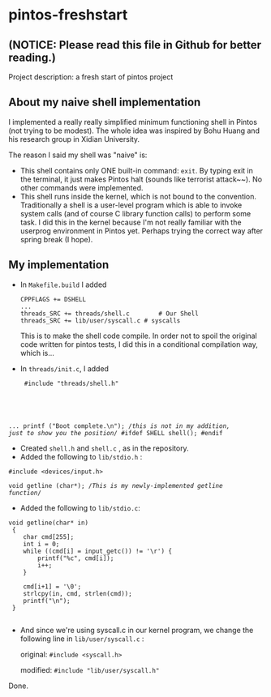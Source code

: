 pintos-freshstart
=================
(NOTICE: Please read this file in Github for better reading.)
----------------------

Project description: a fresh start of pintos project

About my naive shell implementation
-------------
I implemented a really really simplified minimum functioning shell in Pintos (not trying to be modest). The whole idea was inspired by Bohu Huang and his research group in Xidian University. 

The reason I said my shell was "naive" is:
* This shell contains only ONE built-in command: <code>exit</code>. By typing exit in the terminal, it just makes Pintos halt (sounds like terrorist attack~~). No other commands were implemented.
* This shell runs inside the kernel, which is not bound to the convention. Traditionally a shell is a user-level program which is able to invoke system calls (and of course C library function calls) to perform some task. I did this in the kernel because I'm not really familiar with the userprog environment in Pintos yet. Perhaps trying the correct way after spring break (I hope).

My implementation
----------------
* In <code>Makefile.build</code> I added

  <pre><code>CPPFLAGS += DSHELL
  ...
  threads_SRC += threads/shell.c		# Our Shell
  threads_SRC += lib/user/syscall.c	# syscalls
  </code></pre>
  
  This is to make the shell code compile. In order not to spoil the original code written for pintos tests, I did this in a conditional compilation way, which is...

* In <code>threads/init.c</code>, I added
  <pre><code> #include "threads/shell.h"
 ...
 printf ("Boot complete.\n"); /*this is not in my addition, just to show you the position*/
 #ifdef SHELL
   shell();
 #endif 
  </code></pre>

* Created <code>shell.h</code> and <code>shell.c</code> , as in the repository.
* Added the following to <code>lib/stdio.h</code> :

<code>#include \<devices/input.h\> </code>

<code>void getline (char*); /*This is my newly-implemented getline function*/ </code>

* Added the following to <code>lib/stdio.c</code>:
 <pre><code>void getline(char* in)
 {
 	char cmd[255];
 	int i = 0;
 	while ((cmd[i] = input_getc()) != '\r') {
 	    printf("%c", cmd[i]);
 	    i++;
 	}
 	
 	cmd[i+1] = '\0';
 	strlcpy(in, cmd, strlen(cmd));
 	printf("\n");
 }
 </code></pre>

* And since we're using syscall.c in our kernel program, we change the following line in <code>lib/user/syscall.c</code> :

   original: <code>#include \<syscall.h\></code>
   
   modified: <code>#include "lib/user/syscall.h"</code>

Done.
